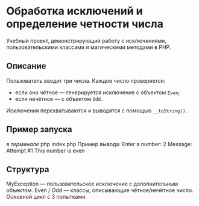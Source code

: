 # Обработка исключений и определение четности числа

Учебный проект, демонстрирующий работу с исключениями, пользовательскими классами и магическими методами в PHP.

## Описание

Пользователь вводит три числа. Каждое число проверяется:
- если оно чётное — генерируется исключение с объектом `Even`;
- если нечётное — с объектом `Odd`.

Исключения перехватываются и выводятся с помощью `__toString()`.

## Пример запуска
*в терминале*
php index.php
Пример вывода:
Enter a number: 2
Message: Attempt #1
This number is even

## Структура

MyException — пользовательское исключение с дополнительным объектом.
Even / Odd — классы, описывающие чётное/нечётное число.
Основной цикл с 3 попытками.
